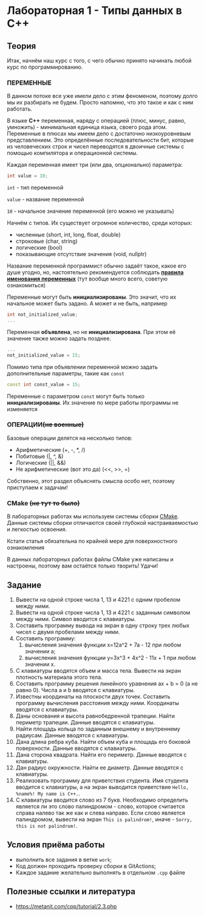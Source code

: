 # Лабораторная 1 - Типы данных в C++

## Теория
Итак, начнём наш курс с того, с чего обычно принято начинать любой курс по программированию.

### **ПЕРЕМЕННЫЕ**

В данном потоке все уже имели дело с этим феноменом, поэтому долго мы их разбирать
не будем. Просто напомню, что это такое и как с ним работать.

В языке **С++** переменная, наряду с операцией (плюс, минус, равно, умножить) - минимальная
единица языка, своего рода атом. Переменные в плюсах мы имеем дело
с достаточно низкоуровневым представлением. Это определённые последовательности
бит, которые из человеческих строк и чисел переводятся в двоичные системы с помощью компилятора
и операционной системы.

Каждая переменная имеет три (или два, опционально) параметра:
```c++
int value = 10;
```
`int` - тип переменной

`value` - название переменной

`10` - начальное значение переменной (его можно не указывать)

Начнём с типов. Их существует огромное количество, среди которых:
- численные (short, int, long, float, double)
- строковые (char, string)
- логические (bool)
- показывающие отсутствие значения (void, nullptr)

Название переменной программист обычно задаёт такое, какое его
душе угодно, но, настоятельно рекомендуется соблюдать **[правила именования 
переменных](https://github.com/bmstu-iu8-cpp/cpp-beginner-2017/blob/master/styleguide.md)** (тут вообще много всего, 
советую ознакомиться)

Переменные могут быть **инициализированы**. Это значит, что их начальное может быть задано. А может и не быть,
например
```c++
int not_initialized_value;
...
```
Переменная **объявлена**, но не **инициализирована**. При этом её значение также можно задать позднее.
```c++
...
not_initialized_value = 15;
```

Помимо типа при объявлении переменной можно задать дополнительные параметры, такие как `const`
```c++
const int const_value = 15;
```

Переменные с параметром `const` могут быть только **инициализированы**. Их значение по мере работы программы 
не изменяется

### **ОПЕРАЦИИ~~(не военные)~~**

Базовые операции делятся на несколько типов:
- Арифметические (+, -, *, /)
- Побитовые (|, ^, &)
- Логические (||, &&)
- Не арифметические (вот это да) (<<, >>, =)

Собственно, этот раздел объяснять смысла особо нет, поэтому приступаем к задачам!

### CMake ~~(не тут то было)~~

В лабораторных работах мы используем системы сборки [CMake](https://habr.com/ru/post/431428/).
Данные системы сборки отличаются своей глубокой настраиваемостью и легкостью освоения.

Кстати статья обязательна по крайней мере для поверхностного ознакомления

В данных лабораторных работах файлы CMake уже написаны и настроены, поэтому
вам остаётся только творить! Удачи!

## Задание
1. Вывести на одной строке числа 1, 13 и 4221 с одним пробелом между ними.
2. Вывести на одной строке числа 1, 13 и 4221 с заданным символом между ними. Символ вводится с клавиатуры.
3. Составить программу вывода на экран в одну строку трех любых чисел с двумя пробелами между ними.
4. Составить программу:
   1. вычисления значения функции x=12a^2 + 7a - 12 при любом значении а; 
   2. вычисления значения функции y=3x^3 + 4x^2 - 11x + 1 при любом значении x.
5. С клавиатуры вводятся объем и масса тела. Вывести на экран плотность материала этого тела.
6. Составить программу решения линейного уравнения ax + b = 0 (a не равно 0). Числа a и b вводятся с клавиатуры.
7. Известны координаты на плоскости двух точек. Составить программу вычисления расстояния между ними. Координаты вводятся с клавиатуры.
8. Даны основания и высота равнобедренной трапеции. Найти периметр трапеции. Данные вводятся с клавиатуры.
9. Найти площадь кольца по заданным внешнему и внутреннему радиусам. Данные вводятся с клавиатуры.
10. Дана длина ребра куба. Найти объем куба и площадь его боковой поверхности. Данные вводятся с клавиатуры.
11. Дана сторона квадрата. Найти его периметр. Данные вводятся с клавиатуры.
12. Дан радиус окружности. Найти ее диаметр. Данные вводятся с клавиатуры.
13. Реализовать программу для приветствия студента. Имя студента вводится с клавиатуры, а на экран выводится приветствие `Hello, %name%! My name is C++.`. 
14. С клавиатуры вводится слово из 7 букв. Необходимо определить является ли это слово палиндромом - слово, которое считается справа налево так же как и слева направо. Если слово является палиндромом, вывести на экран `This is palindrom!`, иначе - `Sorry, this is not palindrom!`.

## Условия приёма работы
* выполнить все задания в ветке `work`;
* Код должен проходить проверку сборки в GitActions;
* Каждое задание желательно выполнять в отдельном `.cpp` файле

## Полезные ссылки и литература
* https://metanit.com/cpp/tutorial/2.3.php
